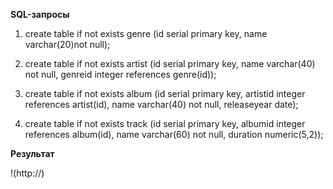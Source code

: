 **SQL-запросы**

1. create table if not exists genre (id serial primary key, name varchar(20)not null);

2. create table if not exists artist (id serial primary key, name varchar(40) not null, genreid integer references genre(id));

3. create table if not exists album (id serial primary key, artistid integer references artist(id), name varchar(40) not null, releaseyear date);

4. create table if not exists track (id serial primary key, albumid integer references album(id), name varchar(60) not null, duration numeric(5,2));

**Результат**

!(http://)

